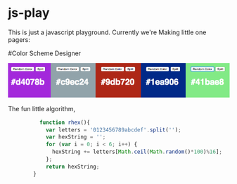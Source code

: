 js-play
=======

This is just a javascript playground. Currently we're Making little one pagers:

#Color Scheme Designer

![Colors](colors.png)

The fun little algorithm,

```js
          function rhex(){
            var letters = '0123456789abcdef'.split('');
            var hexString = '';
            for (var i = 0; i < 6; i++) {
              hexString += letters[Math.ceil(Math.random()*100)%16];
            };
            return hexString;
        }
  ```

